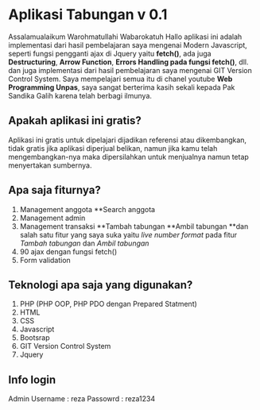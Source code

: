 # Aplikasi Tabungan v 0.1
Assalamualaikum Warohmatullahi Wabarokatuh
Hallo aplikasi ini adalah implementasi dari hasil pembelajaran saya mengenai Modern Javascript, seperti fungsi pengganti ajax di Jquery yaitu **fetch()**, ada juga **Destructuring**, **Arrow Function**, **Errors Handling pada fungsi fetch()**, dll. dan juga implementasi dari hasil pembelajaran saya mengenai GIT Version Control System. Saya mempelajari semua itu di chanel youtube **Web Programming Unpas**, saya sangat berterima kasih sekali kepada Pak Sandika Galih karena telah berbagi ilmunya.

## Apakah aplikasi ini gratis?
Aplikasi ini gratis untuk dipelajari dijadikan referensi atau dikembangkan, tidak gratis jika aplikasi diperjual belikan, namun jika kamu telah mengembangkan-nya maka dipersilahkan untuk menjualnya namun tetap menyertakan sumbernya.

## Apa saja fiturnya?
1. Management anggota
	**Search anggota
2. Management admin
3. Management transaksi 
	**Tambah tabungan
	**Ambil tabungan
	**dan salah satu fitur yang saya suka yaitu *live number format* pada fitur *Tambah tabungan* dan *Ambil tabungan*
4. 90 ajax dengan fungsi fetch()
5. Form validation

## Teknologi apa saja yang digunakan?
1. PHP (PHP OOP, PHP PDO dengan Prepared Statment)
2. HTML
3. CSS
4. Javascript
5. Bootsrap
6. GIT Version Control System
7. Jquery

## Info login
Admin
Username : reza
Passowrd : reza1234